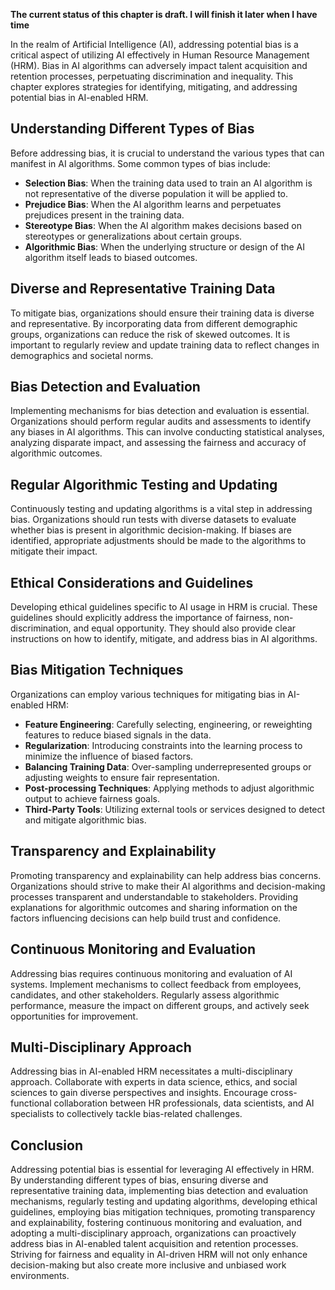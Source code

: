 **The current status of this chapter is draft. I will finish it later when I have time**

In the realm of Artificial Intelligence (AI), addressing potential bias is a critical aspect of utilizing AI effectively in Human Resource Management (HRM). Bias in AI algorithms can adversely impact talent acquisition and retention processes, perpetuating discrimination and inequality. This chapter explores strategies for identifying, mitigating, and addressing potential bias in AI-enabled HRM.

Understanding Different Types of Bias
-------------------------------------

Before addressing bias, it is crucial to understand the various types that can manifest in AI algorithms. Some common types of bias include:

* **Selection Bias**: When the training data used to train an AI algorithm is not representative of the diverse population it will be applied to.
* **Prejudice Bias**: When the AI algorithm learns and perpetuates prejudices present in the training data.
* **Stereotype Bias**: When the AI algorithm makes decisions based on stereotypes or generalizations about certain groups.
* **Algorithmic Bias**: When the underlying structure or design of the AI algorithm itself leads to biased outcomes.

Diverse and Representative Training Data
----------------------------------------

To mitigate bias, organizations should ensure their training data is diverse and representative. By incorporating data from different demographic groups, organizations can reduce the risk of skewed outcomes. It is important to regularly review and update training data to reflect changes in demographics and societal norms.

Bias Detection and Evaluation
-----------------------------

Implementing mechanisms for bias detection and evaluation is essential. Organizations should perform regular audits and assessments to identify any biases in AI algorithms. This can involve conducting statistical analyses, analyzing disparate impact, and assessing the fairness and accuracy of algorithmic outcomes.

Regular Algorithmic Testing and Updating
----------------------------------------

Continuously testing and updating algorithms is a vital step in addressing bias. Organizations should run tests with diverse datasets to evaluate whether bias is present in algorithmic decision-making. If biases are identified, appropriate adjustments should be made to the algorithms to mitigate their impact.

Ethical Considerations and Guidelines
-------------------------------------

Developing ethical guidelines specific to AI usage in HRM is crucial. These guidelines should explicitly address the importance of fairness, non-discrimination, and equal opportunity. They should also provide clear instructions on how to identify, mitigate, and address bias in AI algorithms.

Bias Mitigation Techniques
--------------------------

Organizations can employ various techniques for mitigating bias in AI-enabled HRM:

* **Feature Engineering**: Carefully selecting, engineering, or reweighting features to reduce biased signals in the data.
* **Regularization**: Introducing constraints into the learning process to minimize the influence of biased factors.
* **Balancing Training Data**: Over-sampling underrepresented groups or adjusting weights to ensure fair representation.
* **Post-processing Techniques**: Applying methods to adjust algorithmic output to achieve fairness goals.
* **Third-Party Tools**: Utilizing external tools or services designed to detect and mitigate algorithmic bias.

Transparency and Explainability
-------------------------------

Promoting transparency and explainability can help address bias concerns. Organizations should strive to make their AI algorithms and decision-making processes transparent and understandable to stakeholders. Providing explanations for algorithmic outcomes and sharing information on the factors influencing decisions can help build trust and confidence.

Continuous Monitoring and Evaluation
------------------------------------

Addressing bias requires continuous monitoring and evaluation of AI systems. Implement mechanisms to collect feedback from employees, candidates, and other stakeholders. Regularly assess algorithmic performance, measure the impact on different groups, and actively seek opportunities for improvement.

Multi-Disciplinary Approach
---------------------------

Addressing bias in AI-enabled HRM necessitates a multi-disciplinary approach. Collaborate with experts in data science, ethics, and social sciences to gain diverse perspectives and insights. Encourage cross-functional collaboration between HR professionals, data scientists, and AI specialists to collectively tackle bias-related challenges.

Conclusion
----------

Addressing potential bias is essential for leveraging AI effectively in HRM. By understanding different types of bias, ensuring diverse and representative training data, implementing bias detection and evaluation mechanisms, regularly testing and updating algorithms, developing ethical guidelines, employing bias mitigation techniques, promoting transparency and explainability, fostering continuous monitoring and evaluation, and adopting a multi-disciplinary approach, organizations can proactively address bias in AI-enabled talent acquisition and retention processes. Striving for fairness and equality in AI-driven HRM will not only enhance decision-making but also create more inclusive and unbiased work environments.
